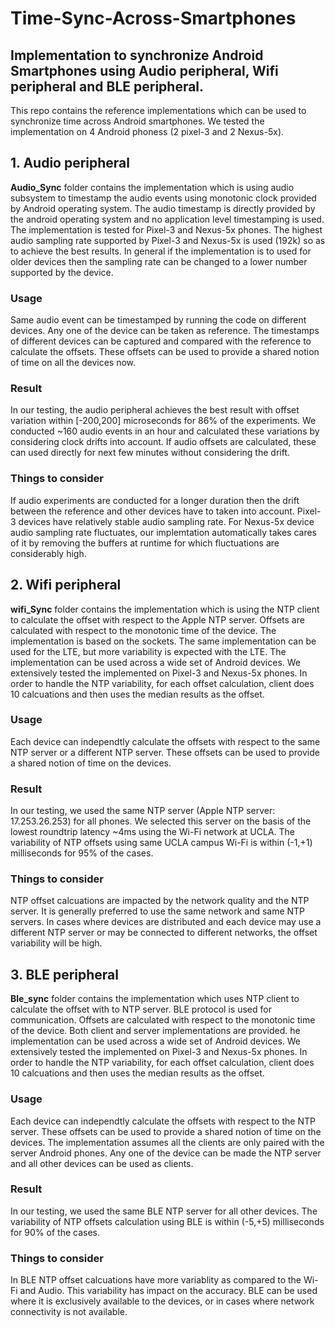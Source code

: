 # Time-Sync-Across-Smartphones

## Implementation to synchronize Android Smartphones using Audio peripheral, Wifi peripheral and BLE peripheral.

This repo contains the reference implementations which can be used to synchronize time across Android smartphones. 
We tested the implementation on 4 Android phoness (2 pixel-3 and 2 Nexus-5x). 

## 1. Audio peripheral
**Audio_Sync** folder contains the implementation which is using audio subsystem to timestamp the audio events using monotonic clock provided by Android operating system. The audio timestamp is directly provided by the android operating system and no application level timestamping is used. The implementation is tested for Pixel-3 and Nexus-5x phones. The highest audio sampling rate supported by Pixel-3 and Nexus-5x is used (192k) so as to achieve the best results. In general if the implementation is to used for older devices then the sampling rate can be changed to a lower number supported by the device.

### Usage
Same audio event can be timestamped by running the code on different devices. Any one of the device can be taken as reference. The timestamps of different devices can be captured and compared with the reference to calculate the offsets. These offsets can be used to provide a shared notion of time on all the devices now. 

### Result
In our testing, the audio peripheral achieves the best result with offset variation within [-200,200] microseconds for 86% of the experiments. We conducted ~160 audio events in an hour and calculated these variations by considering clock drifts into account. If audio offsets are calculated, these can used directly for next few minutes without considering the drift.  

### Things to consider
If audio experiments are conducted for a longer duration then the drift between the reference and other devices have to taken into account. Pixel-3 devices have relatively stable audio sampling rate. For Nexus-5x device audio sampling rate fluctuates, our implemtation automatically takes cares of it by removing the buffers at runtime for which fluctuations are considerably high.  

## 2. Wifi peripheral 
**wifi_Sync** folder contains the implementation which is using the NTP client to calculate the offset with respect to the Apple NTP server. Offsets are calculated with respect to the monotonic time of the device. The implementation is based on the sockets. The same implementation can be used for the LTE, but more variability is expected with the LTE. The implementation can be used across a wide set of Android devices. We extensively tested the implemented on Pixel-3 and Nexus-5x phones. In order to handle the NTP variability, for each offset calculation, client does 10 calcuations and then uses the median results as the offset.

### Usage
Each device can independtly calculate the offsets with respect to the same NTP server or a different NTP server. These offsets can be used to provide a shared notion of time on the devices.

### Result
In our testing, we used the same NTP server (Apple NTP server: 17.253.26.253) for all phones. We selected this server on the basis of the lowest roundtrip latency ~4ms using the Wi-Fi network at UCLA. The variability of NTP offsets using same UCLA campus Wi-Fi is within (-1,+1) milliseconds for 95% of the cases.  

### Things to consider
NTP offset calcuations are impacted by the network quality and the NTP server. It is generally preferred to use the same network and same NTP servers. In cases where devices are distributed and each device may use a different NTP server or may be connected to different networks, the offset variability will be high.  

## 3. BLE peripheral
**Ble_sync** folder contains the implementation which uses NTP client to calculate the offset with to NTP server. BLE protocol is used for communication.  Offsets are calculated with respect to the monotonic time of the device. Both client and server implementations are provided. he implementation can be used across a wide set of Android devices. We extensively tested the implemented on Pixel-3 and Nexus-5x phones. In order to handle the NTP variability, for each offset calculation, client does 10 calcuations and then uses the median results as the offset.

### Usage
Each device can independtly calculate the offsets with respect to the NTP server. These offsets can be used to provide a shared notion of time on the devices. The implementation assumes all the clients are only paired with the server Android phones. 
Any one of the device can be made the NTP server and all other devices can be used as clients.

### Result
In our testing, we used the same BLE NTP server for all other devices. The variability of NTP offsets calculation using BLE is within (-5,+5) milliseconds for 90% of the cases.  

### Things to consider
In BLE NTP offset calcuations have more variablity as compared to the Wi-Fi and Audio. This variability has impact on the accuracy. BLE can be used where it is exclusively available to the devices, or in cases where network connectivity is not available. 
